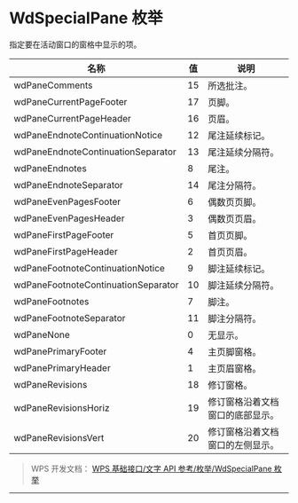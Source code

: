 # WdSpecialPane 枚举

指定要在活动窗口的窗格中显示的项。

| 名称                                | 值  | 说明                             |
|-------------------------------------|-----|----------------------------------|
| wdPaneComments                      | 15  | 所选批注。                       |
| wdPaneCurrentPageFooter             | 17  | 页脚。                           |
| wdPaneCurrentPageHeader             | 16  | 页眉。                           |
| wdPaneEndnoteContinuationNotice     | 12  | 尾注延续标记。                   |
| wdPaneEndnoteContinuationSeparator  | 13  | 尾注延续分隔符。                 |
| wdPaneEndnotes                      | 8   | 尾注。                           |
| wdPaneEndnoteSeparator              | 14  | 尾注分隔符。                     |
| wdPaneEvenPagesFooter               | 6   | 偶数页页脚。                     |
| wdPaneEvenPagesHeader               | 3   | 偶数页页眉。                     |
| wdPaneFirstPageFooter               | 5   | 首页页脚。                       |
| wdPaneFirstPageHeader               | 2   | 首页页眉。                       |
| wdPaneFootnoteContinuationNotice    | 9   | 脚注延续标记。                   |
| wdPaneFootnoteContinuationSeparator | 10  | 脚注延续分隔符。                 |
| wdPaneFootnotes                     | 7   | 脚注。                           |
| wdPaneFootnoteSeparator             | 11  | 脚注分隔符。                     |
| wdPaneNone                          | 0   | 无显示。                         |
| wdPanePrimaryFooter                 | 4   | 主页脚窗格。                     |
| wdPanePrimaryHeader                 | 1   | 主页眉窗格。                     |
| wdPaneRevisions                     | 18  | 修订窗格。                       |
| wdPaneRevisionsHoriz                | 19  | 修订窗格沿着文档窗口的底部显示。 |
| wdPaneRevisionsVert                 | 20  | 修订窗格沿着文档窗口的左侧显示。 |

> WPS 开发文档： [WPS 基础接口/文字 API 参考/枚举/WdSpecialPane 枚举](https://qn.cache.wpscdn.cn/encs/doc/office_v19/topics/WPS%20%E5%9F%BA%E7%A1%80%E6%8E%A5%E5%8F%A3/%E6%96%87%E5%AD%97%20API%20%E5%8F%82%E8%80%83/%E6%9E%9A%E4%B8%BE/WdSpecialPane%20%E6%9E%9A%E4%B8%BE.html)

------------------------------------------------------------------------
